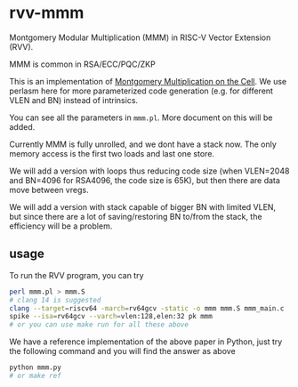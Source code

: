 # rvv-mmm

Montgomery Modular Multiplication (MMM) in RISC-V Vector Extension (RVV).

MMM is common in RSA/ECC/PQC/ZKP

This is an implementation of [Montgomery Multiplication on the Cell](https://link.springer.com/chapter/10.1007/978-3-642-14390-8_50). We use perlasm here for more parameterized code generation (e.g. for different VLEN and BN) instead of intrinsics.

You can see all the parameters in `mmm.pl`. More document on this will be added.

Currently MMM is fully unrolled, and we dont have a stack now. The only memory access is the first two loads and last one store.

We will add a version with loops thus reducing code size (when VLEN=2048 and BN=4096 for RSA4096, the code size is 65K), but then there are data move between vregs.

We will add a version with stack capable of bigger BN with limited VLEN, but since there are a lot of saving/restoring BN to/from the stack, the efficiency will be a problem.

## usage

To run the RVV program, you can try

```bash
perl mmm.pl > mmm.S
# clang 14 is suggested
clang --target=riscv64 -march=rv64gcv -static -o mmm mmm.S mmm_main.c
spike --isa=rv64gcv --varch=vlen:128,elen:32 pk mmm
# or you can use make run for all these above
```

We have a reference implementation of the above paper in Python, just try the following command and you will find the answer as above

```bash
python mmm.py
# or make ref
```
